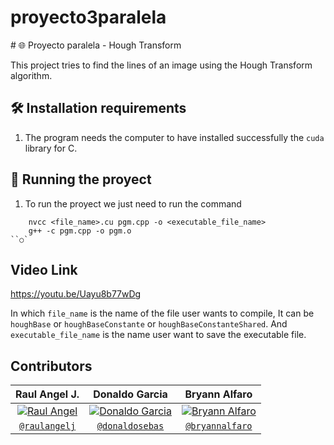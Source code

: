 # proyecto3paralela

﻿# 🌐 Proyecto paralela - Hough Transform

This project tries to find the lines of an image using the Hough Transform algorithm.

## 🛠 Installation requirements

1. The program needs the computer to have installed successfully the `cuda` library for C.

## 🚀 Running the proyect

1. To run the proyect we just need to run the command

```shell
  	nvcc <file_name>.cu pgm.cpp -o <executable_file_name>
    g++ -c pgm.cpp -o pgm.o
``○`
```

## Video Link

https://youtu.be/Uayu8b77wDg

In which `file_name` is the name of the file user wants to compile, It can be `houghBase` or `houghBaseConstante` or `houghBaseConstanteShared`.
And `executable_file_name` is the name user want to save the executable file.

## Contributors

| Raul Angel J. | Donaldo Garcia | Bryann Alfaro |
| :---: |:---:| :---:|
| [![Raul Angel](https://avatars0.githubusercontent.com/u/46568595?s=200&u=c1481289dc10f8babb1bdd0853e0bcf82a213d26&v=4)](https://github.com/raulangelj)    | [![Donaldo Garcia](https://avatars1.githubusercontent.com/u/54748964?s=200&u=5e617360d13f87fa6d62022e81bab94ebf50c4e3&v=4)](https://github.com/donaldosebas) | [![Bryann Alfaro](https://avatars0.githubusercontent.com/u/46506166?s=200&u=c1481289dc10f8babb1bdd0853e0bcf82a213d26&v=4)](https://github.com/bryannalfaro) |
| <a href="https://github.com/raulangelj" target="_blank">`@raulangelj`</a> | <a href="https://github.com/donaldosebas" target="_blank">`@donaldosebas`</a> | <a href="https://github.com/bryannalfaro" target="_blank">`@bryannalfaro`</a> |